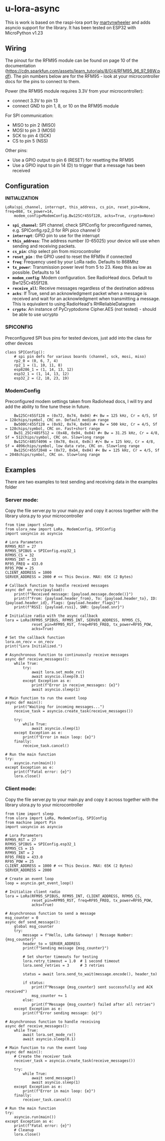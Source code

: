 # u-lora-async

This is work is based on the raspi-lora port by [martynwheeler](https://github.com/martynwheeler/u-lora) and adds asyncio support for the library.
It has been tested on ESP32 with MicroPython v1.23

## Wiring

The pinout for the RFM95 module can be found on page 10 of the documentation (https://cdn.sparkfun.com/assets/learn_tutorials/8/0/4/RFM95_96_97_98W.pdf).  The pin numbers below are for the RFM95 - look at your microcontroller docs for the pins to connect to them.

Power (the RFM95 module requires 3.3V from your microcontroller):  
+ connect 3.3V to pin 13  
+ connect GND to pin 1, 8, or 10 on the RFM95 module

For SPI communication:  
+ MISO to pin 2 (MISO)  
+ MOSI to pin 3 (MOSI)  
+ SCK to pin 4 (SCK)  
+ CS to pin 5 (NSS)  
    
Other pins:  
+ Use a GPIO output to pin 6 (RESET) for resetting the RFM95  
+ Use a GPIO input to pin 14 (D) to trigger that a message has been received  

## Configuration
**INITIALIZATION**
```
LoRa(spi_channel, interrupt, this_address, cs_pin, reset_pin=None, freq=868, tx_power=14,
    modem_config=ModemConfig.Bw125Cr45Sf128, acks=True, crypto=None)
```

+ **`spi_channel`**: SPI channel, check SPIConfig for preconfigured names, e.g. SPIConfig.rp2_0 for RPi pico channel 0   
+ **`interrupt`**: GPIO pin to use for the interrupt  
+ **`this_address`**: The address number (0-65025) your device will use when sending and receiving packets.  
+ **`cs_pin`**: chip select pin from microcontroller  
+ **`reset_pin`** : the GPIO used to reset the RFM9x if connected  
+ **`freq`**: Frequency used by your LoRa radio. Defaults to 868Mhz  
+ **`tx_power`**: Transmission power level from 5 to 23. Keep this as low as possible. Defaults to 14  
+ **`modem_config`**: Modem configuration. See RadioHead docs. Default to Bw125Cr45Sf128.  
+ **`receive_all`**: Receive messages regardless of the destination address  
+ **`acks`**: If True, send an acknowledgment packet when a message is received and wait for an acknowledgment when transmitting a message. This is equivalent to using RadioHead's RHReliableDatagram  
+ **`crypto`**: An instance of PyCryptodome Cipher.AES (not tested) - should be able to use ucrypto  

### SPICONFIG
Preconfigured SPI bus pins for tested devices, just add into the class for other devices
```
class SPIConfig():
    # spi pin defs for various boards (channel, sck, mosi, miso)
    rp2_0 = (0, 6, 7, 4)
    rp2_1 = (1, 10, 11, 8)
    esp8286_1 = (1, 14, 13, 12)
    esp32_1 = (1, 14, 13, 12)
    esp32_2 = (2, 18, 23, 19)
```

### ModemConfig
Preconfigured modem settings taken from Radiohead docs, I will try and add the ability to fine tune these in future.
```
    Bw125Cr45Sf128 = (0x72, 0x74, 0x04) #< Bw = 125 kHz, Cr = 4/5, Sf = 128chips/symbol, CRC on. Default medium range
    Bw500Cr45Sf128 = (0x92, 0x74, 0x04) #< Bw = 500 kHz, Cr = 4/5, Sf = 128chips/symbol, CRC on. Fast+short range
    Bw31_25Cr48Sf512 = (0x48, 0x94, 0x04) #< Bw = 31.25 kHz, Cr = 4/8, Sf = 512chips/symbol, CRC on. Slow+long range
    Bw125Cr48Sf4096 = (0x78, 0xc4, 0x0c) #/< Bw = 125 kHz, Cr = 4/8, Sf = 4096chips/symbol, low data rate, CRC on. Slow+long range
    Bw125Cr45Sf2048 = (0x72, 0xb4, 0x04) #< Bw = 125 kHz, Cr = 4/5, Sf = 2048chips/symbol, CRC on. Slow+long range
```

## Examples
There are two examples to test sending and receiving data in the examples folder

### Server mode:

Copy the file server.py to your main.py and copy it across together with the library ulora.py to your microcontroller
```
from time import sleep
from ulora_new import LoRa, ModemConfig, SPIConfig
import uasyncio as asyncio

# Lora Parameters
RFM95_RST = 27
RFM95_SPIBUS = SPIConfig.esp32_1
RFM95_CS = 32
RFM95_INT = 33
RF95_FREQ = 433.0
RF95_POW = 25
CLIENT_ADDRESS = 1000
SERVER_ADDRESS = 2000 # << This Device. MAX: 65K (2 Bytes)

# Callback function to handle received messages
async def on_recv(payload):
    print(f"Received message: {payload.message.decode()}")
    print(f"From: {payload.header_from}, To: {payload.header_to}, ID: {payload.header_id}, Flags: {payload.header_flags}")
    print(f"RSSI: {payload.rssi}, SNR: {payload.snr}")

# Initialize radio with the async callback
lora = LoRa(RFM95_SPIBUS, RFM95_INT, SERVER_ADDRESS, RFM95_CS, 
            reset_pin=RFM95_RST, freq=RF95_FREQ, tx_power=RF95_POW, 
            acks=True)

# Set the callback function
lora.on_recv = on_recv
print("Lora Initialized.")

# Asynchronous function to continuously receive messages
async def receive_messages():
    while True:
        try:
            await lora.set_mode_rx()
            await asyncio.sleep(0.1)
        except Exception as e:
            print(f"Error in receive_messages: {e}")
            await asyncio.sleep(1)

# Main function to run the event loop
async def main():
    print("Waiting for incoming messages...")
    receive_task = asyncio.create_task(receive_messages())
    
    try:
        while True:
            await asyncio.sleep(1)
    except Exception as e:
        print(f"Error in main loop: {e}")
    finally:
        receive_task.cancel()

# Run the main function
try:
    asyncio.run(main())
except Exception as e:
    print(f"Fatal error: {e}")
    lora.close()
```



### Client mode:
Copy the file server.py to your main.py and copy it across together with the library ulora.py to your microcontroller

```
from time import sleep
from ulora import LoRa, ModemConfig, SPIConfig
from machine import Pin
import uasyncio as asyncio

# Lora Parameters
RFM95_RST = 27
RFM95_SPIBUS = SPIConfig.esp32_1
RFM95_CS = 15
RFM95_INT = 2
RF95_FREQ = 433.0
RF95_POW = 25
CLIENT_ADDRESS = 1000 # << This Device. MAX: 65K (2 Bytes)
SERVER_ADDRESS = 2000

# Create an event loop
loop = asyncio.get_event_loop()

# Initialize client radio
lora = LoRa(RFM95_SPIBUS, RFM95_INT, CLIENT_ADDRESS, RFM95_CS, 
            reset_pin=RFM95_RST, freq=RF95_FREQ, tx_power=RF95_POW, 
            acks=True)

# Asynchronous function to send a message
msg_counter = 0
async def send_message():
    global msg_counter
    try:
        message = f"Hello, LoRa Gateway! | Message Number: {msg_counter}"
        header_to = SERVER_ADDRESS
        print(f"Sending message {msg_counter}")
        
        # Set shorter timeouts for testing
        lora.retry_timeout = 1.0  # 1 second timeout
        lora.send_retries = 3     # 3 retries
        
        status = await lora.send_to_wait(message.encode(), header_to)
        
        if status:
            print(f"Message {msg_counter} sent successfully and ACK received")
            msg_counter += 1
        else:
            print(f"Message {msg_counter} failed after all retries")
    except Exception as e:
        print(f"Error sending message: {e}")

# Asynchronous function to handle receiving
async def receive_messages():
    while True:
        await lora.set_mode_rx()
        await asyncio.sleep(0.1)

# Main function to run the event loop
async def main():
    # Create the receiver task
    receiver_task = asyncio.create_task(receive_messages())
    
    try:
        while True:
            await send_message()
            await asyncio.sleep(1)
    except Exception as e:
        print(f"Error in main loop: {e}")
    finally:
        receiver_task.cancel()

# Run the main function
try:
    asyncio.run(main())
except Exception as e:
    print(f"Fatal error: {e}")
    # Cleanup
    lora.close()
```
